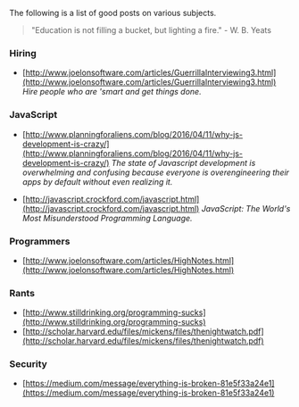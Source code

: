 The following is a list of good posts on various subjects. 

<blockquote>
  "Education is not filling a bucket, but lighting a fire." - W. B. Yeats
</blockquote>

### Hiring

* [http://www.joelonsoftware.com/articles/GuerrillaInterviewing3.html](http://www.joelonsoftware.com/articles/GuerrillaInterviewing3.html)
*Hire people who are 'smart and get things done.*

### JavaScript 

* [http://www.planningforaliens.com/blog/2016/04/11/why-js-development-is-crazy/](http://www.planningforaliens.com/blog/2016/04/11/why-js-development-is-crazy/)
*The state of Javascript development is overwhelming and confusing because everyone is overengineering their apps by default without even realizing it.*

* [http://javascript.crockford.com/javascript.html](http://javascript.crockford.com/javascript.html) 
*JavaScript: The World's Most Misunderstood Programming Language.*

### Programmers 

* [http://www.joelonsoftware.com/articles/HighNotes.html](http://www.joelonsoftware.com/articles/HighNotes.html) 

### Rants

* [http://www.stilldrinking.org/programming-sucks](http://www.stilldrinking.org/programming-sucks)
* [http://scholar.harvard.edu/files/mickens/files/thenightwatch.pdf](http://scholar.harvard.edu/files/mickens/files/thenightwatch.pdf)

### Security 

* [https://medium.com/message/everything-is-broken-81e5f33a24e1](https://medium.com/message/everything-is-broken-81e5f33a24e1)